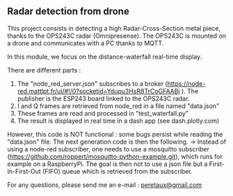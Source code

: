 ## Radar detection from drone

This project consists in detecting a high Radar-Cross-Section metal piece, thanks to the OPS243C radar (Omnipresense).
The OPS243C is mounted on a drone and communicates with a PC thanks to MQTT.

In this module, we focus on the distance-waterfall real-time display.

There are different parts :
1) The "node_red_server.json" subscribes to a broker (https://node-red.mattlpt.fr/ui/#!/0?socketid=Ydupu3HsR8TrCoGFAABj
). The publisher is the ESP243 board linked to the OPS243C radar.
2) I and Q frames are retrieved from node_red in a file named "data.json"
3) These frames are read and processed in "test_waterfall.py"
4) The result is displayed in real time in a dash app (see dash.plotly.com)

However, this code is NOT functional : some bugs persist while reading the "data.json" file. The next generation code is then the following.
-> Instead of using a node-red subscriber, one needs to use a mosquitto subscriber (https://github.com/roppert/mosquitto-python-example.git), which runs for example on a RaspberryPi. The goal is then not to use a json file but a First-In-First-Out (FIFO) queue which is retrieved from the subscriber.

For any questions, please send me an e-mail : peretaux@gmail.com